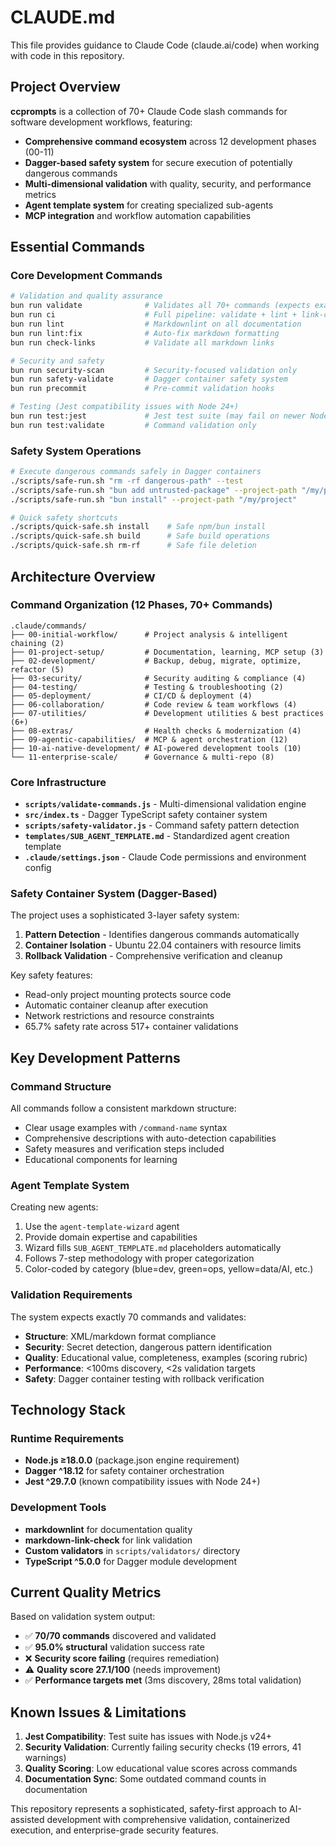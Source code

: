 # CLAUDE.md

This file provides guidance to Claude Code (claude.ai/code) when working with code in this repository.

## Project Overview

**ccprompts** is a collection of 70+ Claude Code slash commands for software development workflows, featuring:

- **Comprehensive command ecosystem** across 12 development phases (00-11)
- **Dagger-based safety system** for secure execution of potentially dangerous commands
- **Multi-dimensional validation** with quality, security, and performance metrics
- **Agent template system** for creating specialized sub-agents
- **MCP integration** and workflow automation capabilities

## Essential Commands

### Core Development Commands

```bash
# Validation and quality assurance
bun run validate              # Validates all 70+ commands (expects exact count)
bun run ci                    # Full pipeline: validate + lint + link-check
bun run lint                  # Markdownlint on all documentation
bun run lint:fix              # Auto-fix markdown formatting
bun run check-links           # Validate all markdown links

# Security and safety
bun run security-scan         # Security-focused validation only
bun run safety-validate       # Dagger container safety system
bun run precommit             # Pre-commit validation hooks

# Testing (Jest compatibility issues with Node 24+)
bun run test:jest             # Jest test suite (may fail on newer Node.js)
bun run test:validate         # Command validation only
```

### Safety System Operations

```bash
# Execute dangerous commands safely in Dagger containers
./scripts/safe-run.sh "rm -rf dangerous-path" --test
./scripts/safe-run.sh "bun add untrusted-package" --project-path "/my/project"
./scripts/safe-run.sh "bun install" --project-path "/my/project"

# Quick safety shortcuts
./scripts/quick-safe.sh install    # Safe npm/bun install
./scripts/quick-safe.sh build      # Safe build operations
./scripts/quick-safe.sh rm-rf      # Safe file deletion
```

## Architecture Overview

### Command Organization (12 Phases, 70+ Commands)

```
.claude/commands/
├── 00-initial-workflow/      # Project analysis & intelligent chaining (2)
├── 01-project-setup/         # Documentation, learning, MCP setup (3)
├── 02-development/           # Backup, debug, migrate, optimize, refactor (5)
├── 03-security/              # Security auditing & compliance (4)
├── 04-testing/               # Testing & troubleshooting (2)
├── 05-deployment/            # CI/CD & deployment (4)
├── 06-collaboration/         # Code review & team workflows (4)
├── 07-utilities/             # Development utilities & best practices (6+)
├── 08-extras/                # Health checks & modernization (4)
├── 09-agentic-capabilities/  # MCP & agent orchestration (12)
├── 10-ai-native-development/ # AI-powered development tools (10)
└── 11-enterprise-scale/      # Governance & multi-repo (8)
```

### Core Infrastructure

- **`scripts/validate-commands.js`** - Multi-dimensional validation engine
- **`src/index.ts`** - Dagger TypeScript safety container system
- **`scripts/safety-validator.js`** - Command safety pattern detection
- **`templates/SUB_AGENT_TEMPLATE.md`** - Standardized agent creation template
- **`.claude/settings.json`** - Claude Code permissions and environment config

### Safety Container System (Dagger-Based)

The project uses a sophisticated 3-layer safety system:

1. **Pattern Detection** - Identifies dangerous commands automatically
2. **Container Isolation** - Ubuntu 22.04 containers with resource limits
3. **Rollback Validation** - Comprehensive verification and cleanup

Key safety features:

- Read-only project mounting protects source code
- Automatic container cleanup after execution
- Network restrictions and resource constraints
- 65.7% safety rate across 517+ container validations

## Key Development Patterns

### Command Structure

All commands follow a consistent markdown structure:

- Clear usage examples with `/command-name` syntax
- Comprehensive descriptions with auto-detection capabilities
- Safety measures and verification steps included
- Educational components for learning

### Agent Template System

Creating new agents:

1. Use the `agent-template-wizard` agent
2. Provide domain expertise and capabilities
3. Wizard fills `SUB_AGENT_TEMPLATE.md` placeholders automatically
4. Follows 7-step methodology with proper categorization
5. Color-coded by category (blue=dev, green=ops, yellow=data/AI, etc.)

### Validation Requirements

The system expects exactly 70 commands and validates:

- **Structure**: XML/markdown format compliance
- **Security**: Secret detection, dangerous pattern identification
- **Quality**: Educational value, completeness, examples (scoring rubric)
- **Performance**: <100ms discovery, <2s validation targets
- **Safety**: Dagger container testing with rollback verification

## Technology Stack

### Runtime Requirements

- **Node.js ≥18.0.0** (package.json engine requirement)
- **Dagger ^18.12** for safety container orchestration
- **Jest ^29.7.0** (known compatibility issues with Node 24+)

### Development Tools

- **markdownlint** for documentation quality
- **markdown-link-check** for link validation
- **Custom validators** in `scripts/validators/` directory
- **TypeScript ^5.0.0** for Dagger module development

## Current Quality Metrics

Based on validation system output:

- ✅ **70/70 commands** discovered and validated
- ✅ **95.0% structural** validation success rate
- ❌ **Security score failing** (requires remediation)
- ⚠️  **Quality score 27.1/100** (needs improvement)
- ✅ **Performance targets met** (3ms discovery, 28ms total validation)

## Known Issues & Limitations

1. **Jest Compatibility**: Test suite has issues with Node.js v24+
2. **Security Validation**: Currently failing security checks (19 errors, 41 warnings)
3. **Quality Scoring**: Low educational value scores across commands
4. **Documentation Sync**: Some outdated command counts in documentation

This repository represents a sophisticated, safety-first approach to AI-assisted development with comprehensive validation, containerized execution, and enterprise-grade security features.
